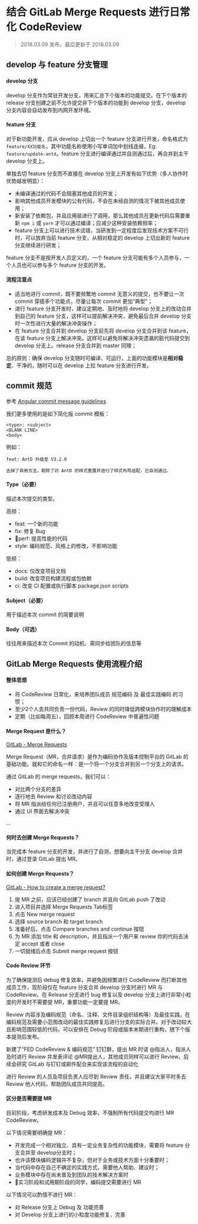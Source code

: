 结合 GitLab Merge Requests 进行日常化 CodeReview
===
> 2018.03.09 发布，最后更新于 2018.03.09

## develop 与 feature 分支管理

#### develop 分支

develop 分支作为常驻开发分支，用来汇总下个版本的功能提交。在下个版本的 release 分支创建之前不允许提交非下个版本的功能到 develop 分支，develop 分支内容会自动发布到内网开发环境。

#### feature 分支

对于新功能开发，应从 develop 上切出一个 feature 分支进行开发，命名格式为 `feature/XX功能名`，其中功能名称使用小写单词加中划线连缀，Eg: `feature/update-antd`。feature 分支进行编译通过并自测通过后，再合并到主干 develop 分支上。

单独去切 feature 分支而不直接在 develop 分支上开发有如下优势（多人协作时优势越发明显）：

* 未编译通过的代码不会阻塞其他成员的开发；
* 影响其他成员开发模块的公有代码，不会在未经自测的情况下被其他成员使用；
* 新安装了依赖包，并且应用层进行了调用，那么其他成员在更新代码后需要重新 `npm i` 或 `yarn` 才可以通过编译；应减少这种安装依赖频率；
* feature 分支上可以进行技术试错，当研发到一定程度后发现技术方案不可行时，可以放弃当前 feature 分支，从相对稳定的 develop 上切出新的 feature 分支继续进行研发；

feature 分支不是按开发人员定义的，一个 feature 分支可能有多个人员参与，一个人员也可以参与多个 feature 分支的开发。

#### 流程注意点

* 适当地进行 commit，既不要频繁地 commit 无意义的提交，也不要让一次 commit 穿插多个功能点，尽量让每次 commit 更加“典型”；
* 进行 feature 分支开发时，建议定期地、及时地将 develop 分支上的改动合并到自己的 feature 分支，这样可以提前解决冲突，避免最后合并 develop 分支时一次性进行大量的解决冲突操作；
* 在 feature 分支合并到 develop 分支前先将 develop 分支合并到该 feature，在该 feature 分支上解决冲突。这样可以避免将解决冲突遗漏的脏代码提交到 develop 分支上。release 分支合并到 master 同理；

总的原则：确保 develop 分支随时可编译、可运行，上面的功能模块是**相对稳定**、干净的，随时可以在 develop 上拉 feature 分支进行开发。

## commit 规范

参考 [Angular commit message guidelines](https://github.com/angular/angular/blob/master/CONTRIBUTING.md#-commit-message-guidelines)

我们更多使用的是如下简化版 commit 模板：

```
<type>: <subject>
<BLANK LINE>
<body>
```

例如：

```
feat: AntD 升级至 V3.2.0

去掉了弃用方法，剔除了对 AntD 的样式重置并进行了样式布局适配，已自测通过。

```

#### Type（必要）

描述本次提交的类型。

高频：

* feat: 一个新的功能
* fix: 修复 Bug
* perf: 提高性能的代码
* style: 编码规范、风格上的修改，不影响功能

低频：

* docs: 仅改变项目文档
* build: 改变项目构建流程或包依赖
* ci: 改变 CI 配置或执行脚本 package.json scripts

#### Subject（必要）

用于描述本次 commit 的简要说明

#### Body（可选）

往往用来描述本次 Commit 的动机、需同步给团队的信息等

## GitLab Merge Requests 使用流程介绍

#### 整体思想

* 将 CodeReview 日常化，来培养团队成员 规范编码 及 最佳实践编码 的习惯；
* 至少2个人去共同负责一份代码，Review 的同时降低跨模块协作时的理解成本
* 定期（比如每周五），回顾本周进行 CodeReview 中普遍性问题

#### Merge Request 是什么？

[GitLab - Merge Requests](https://docs.gitlab.com/ee/user/project/merge_requests/index.html)

Merge Request（MR，合并请求）是作为编码协作及版本控制平台的 GitLab 的基础功能。就和它的命名一样：是一个将一个分支合并到另一个分支上的请求。

通过 GitLab 的 merge requests，我们可以：

* 对比两个分支的差异
* 逐行地去 Review 和讨论改动内容
* 将 MR 指派给任何已注册用户，并且可以任意多地改变受理人
* 通过 UI 界面去解决冲突

...

#### 何时去创建 Merge Requests？

当完成本 feature 分支的开发，并进行了自测，想要向主干分支 develop 合并时，通过登录 GitLab 提出 MR。

#### 如何创建 Merge Requests？

[GitLab - How to create a merge request?](https://docs.gitlab.com/ee/gitlab-basics/add-merge-request.html)

1. 提 MR 之前，应该已经创建了 branch 并且向 GitLab push 了改动
2. 进入项目并选择 Merge Requests Tab标签
3. 点击 New merge request
4. 选择 source branch 和 target branch
5. 准备好后，点击 Compare branches and continue 按钮
6. 为 MR 添加 title 和 description，并且指派一个用户来 review 你的代码去决定 accept 或者 close
7. 一切就绪后点击 Submit merge request 按钮

#### Code Review 环节

为了确保提测后 debug 修复效率，并避免因频繁进行 CodeReview 而打断其他成员工作，现阶段仅在 feature 分支合并 develop 分支时进行 MR 与 CodeReview。在 Release 分支进行 bug 修复以及 develop 分支上进行非常小粒度的开发时不需要提 MR，重要功能一定要提 MR。

Review 内容涉及编码规范（命名、注释、文件目录组织结构等）及最佳实践，在编码规范及需要小范围改动的最佳实践修复后进行分支的实际合并。对于改动较大且影响范围较低的代码，可以安排在 Debug 阶段或版本末期进行重构，随下个版本提测后发布。

新建了“FED CodeReview & 编码规范” 钉钉群，提出 MR 时请 @指派人，指派人及时进行 Review 并发表评论 @MR提出人，其他成员同样可以进行 Review。后续会研究 GitLab 与钉钉或邮件配合来实现该流程的自动化

进行 Review 的人员及项目负责人应尽到 Review 责任，并且建议大家平时多去 Review 他人代码，帮助团队成员共同提高。

#### 区分是否需要提 MR

目前阶段，考虑研发成本及 Debug 效率，不强制所有代码提交均进行 MR CodeReview。

以下情况需要明确提 MR：

* 开发完成一个相对独立、具有一定业务复杂性的功能模块，需要将 feature 分支合并至 develop分支时；
* 也许该模块编码逻辑并不复杂，但对于业务或技术方面十分重要时；
* 当代码中存在自己不确定的实践方式，需要他人帮助、建议时；
* 业务模块中存在尚未普及到团队的技术解决方案时
* 实习阶段和试用期阶段的同学，编码提交需要进行 MR

以下情况可以酌情不进行 MR：

* 对 Release 分支上 Debug 及 功能完善
* 对 Develop 分支上进行的小粒度功能修复、完善
